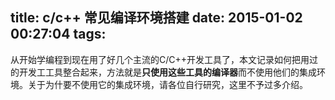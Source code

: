 title: c/c++ 常见编译环境搭建
date: 2015-01-02 00:27:04
tags:
---

从开始学编程到现在用了好几个主流的C/C++开发工具了，本文记录如何把用过的开发工工具整合起来，方法就是**只使用这些工具的编译器**而不使用他们的集成环境。关于为什要不使用它的集成环境，请各位自行研究，这里不予过多介绍。
